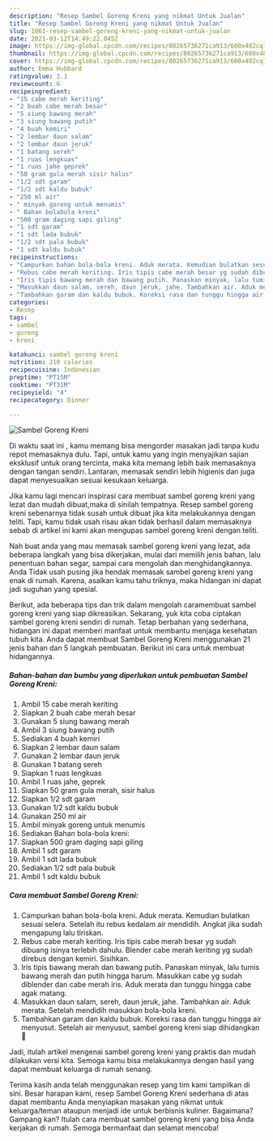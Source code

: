 ```yaml
---
description: "Resep Sambel Goreng Kreni yang nikmat Untuk Jualan"
title: "Resep Sambel Goreng Kreni yang nikmat Untuk Jualan"
slug: 1061-resep-sambel-goreng-kreni-yang-nikmat-untuk-jualan
date: 2021-03-12T14:49:22.045Z
image: https://img-global.cpcdn.com/recipes/80265736271ca913/680x482cq70/sambel-goreng-kreni-foto-resep-utama.jpg
thumbnail: https://img-global.cpcdn.com/recipes/80265736271ca913/680x482cq70/sambel-goreng-kreni-foto-resep-utama.jpg
cover: https://img-global.cpcdn.com/recipes/80265736271ca913/680x482cq70/sambel-goreng-kreni-foto-resep-utama.jpg
author: Emma Hubbard
ratingvalue: 3.1
reviewcount: 6
recipeingredient:
- "15 cabe merah keriting"
- "2 buah cabe merah besar"
- "5 siung bawang merah"
- "3 siung bawang putih"
- "4 buah kemiri"
- "2 lembar daun salam"
- "2 lembar daun jeruk"
- "1 batang sereh"
- "1 ruas lengkuas"
- "1 ruas jahe geprek"
- "50 gram gula merah sisir halus"
- "1/2 sdt garam"
- "1/2 sdt kaldu bubuk"
- "250 ml air"
- " minyak goreng untuk menumis"
- " Bahan bolabola kreni"
- "500 gram daging sapi giling"
- "1 sdt garam"
- "1 sdt lada bubuk"
- "1/2 sdt pala bubuk"
- "1 sdt kaldu bubuk"
recipeinstructions:
- "Campurkan bahan bola-bola kreni. Aduk merata. Kemudian bulatkan sesuai selera. Setelah itu rebus kedalam air mendidih. Angkat jika sudah mengapung lalu tiriskan."
- "Rebus cabe merah keriting. Iris tipis cabe merah besar yg sudah dibuang isinya terlebih dahulu. Blender cabe merah keriting yg sudah direbus dengan kemiri. Sisihkan."
- "Iris tipis bawang merah dan bawang putih. Panaskan minyak, lalu tumis bawang merah dan putih hingga harum. Masukkan cabe yg sudah diblender dan cabe merah iris. Aduk merata dan tunggu hingga cabe agak matang."
- "Masukkan daun salam, sereh, daun jeruk, jahe. Tambahkan air. Aduk merata. Setelah mendidih masukkan bola-bola kreni."
- "Tambahkan garam dan kaldu bubuk. Koreksi rasa dan tunggu hingga air menyusut. Setelah air menyusut, sambel goreng kreni siap dihidangkan 😬"
categories:
- Resep
tags:
- sambel
- goreng
- kreni

katakunci: sambel goreng kreni 
nutrition: 210 calories
recipecuisine: Indonesian
preptime: "PT15M"
cooktime: "PT31M"
recipeyield: "4"
recipecategory: Dinner

---
```



![Sambel Goreng Kreni](https://img-global.cpcdn.com/recipes/80265736271ca913/680x482cq70/sambel-goreng-kreni-foto-resep-utama.jpg)

Di waktu  saat ini , kamu memang bisa mengorder masakan jadi tanpa kudu repot memasaknya dulu. Tapi, untuk kamu yang ingin menyajikan sajian eksklusif untuk orang tercinta, maka kita memang lebih baik memasaknya dengan tangan sendiri. Lantaran, memasak sendiri lebih higienis dan juga dapat menyesuaikan sesuai kesukaan keluarga.

Jika kamu lagi mencari inspirasi cara membuat sambel goreng kreni yang lezat dan mudah dibuat,maka di sinilah tempatnya. Resep sambel goreng kreni  sebenarnya tidak susah untuk dibuat jika kita melakukannya dengan teliti. Tapi, kamu tidak usah risau akan tidak berhasil dalam memasaknya 
sebab di artikel ini kami akan mengupas sambel goreng kreni dengan teliti.  



Nah buat anda yang mau memasak sambel goreng kreni yang lezat, ada beberapa langkah yang bisa dikerjakan, mulai dari memilih jenis bahan, lalu penentuan bahan segar, sampai cara mengolah dan menghidangkannya. Anda Tidak usah pusing jika hendak memasak sambel goreng kreni yang enak di rumah. Karena, asalkan kamu  tahu triknya, maka hidangan ini dapat jadi suguhan yang spesial.

Berikut, ada beberapa tips dan trik dalam mengolah caramembuat sambel goreng kreni yang siap dikreasikan. Sekarang, yuk kita coba ciptakan sambel goreng kreni sendiri di rumah. Tetap berbahan yang sederhana, hidangan ini dapat memberi manfaat untuk membantu menjaga kesehatan tubuh kita. Anda dapat membuat Sambel Goreng Kreni menggunakan 21 jenis bahan dan 5 langkah pembuatan. Berikut ini cara untuk membuat hidangannya.

<!--inarticleads1-->

##### Bahan-bahan dan bumbu yang diperlukan untuk pembuatan Sambel Goreng Kreni:

1. Ambil 15 cabe merah keriting
1. Siapkan 2 buah cabe merah besar
1. Gunakan 5 siung bawang merah
1. Ambil 3 siung bawang putih
1. Sediakan 4 buah kemiri
1. Siapkan 2 lembar daun salam
1. Gunakan 2 lembar daun jeruk
1. Gunakan 1 batang sereh
1. Siapkan 1 ruas lengkuas
1. Ambil 1 ruas jahe, geprek
1. Siapkan 50 gram gula merah, sisir halus
1. Siapkan 1/2 sdt garam
1. Gunakan 1/2 sdt kaldu bubuk
1. Gunakan 250 ml air
1. Ambil  minyak goreng untuk menumis
1. Sediakan  Bahan bola-bola kreni:
1. Siapkan 500 gram daging sapi giling
1. Ambil 1 sdt garam
1. Ambil 1 sdt lada bubuk
1. Sediakan 1/2 sdt pala bubuk
1. Ambil 1 sdt kaldu bubuk




<!--inarticleads2-->

##### Cara membuat Sambel Goreng Kreni:

1. Campurkan bahan bola-bola kreni. Aduk merata. Kemudian bulatkan sesuai selera. Setelah itu rebus kedalam air mendidih. Angkat jika sudah mengapung lalu tiriskan.
1. Rebus cabe merah keriting. Iris tipis cabe merah besar yg sudah dibuang isinya terlebih dahulu. Blender cabe merah keriting yg sudah direbus dengan kemiri. Sisihkan.
1. Iris tipis bawang merah dan bawang putih. Panaskan minyak, lalu tumis bawang merah dan putih hingga harum. Masukkan cabe yg sudah diblender dan cabe merah iris. Aduk merata dan tunggu hingga cabe agak matang.
1. Masukkan daun salam, sereh, daun jeruk, jahe. Tambahkan air. Aduk merata. Setelah mendidih masukkan bola-bola kreni.
1. Tambahkan garam dan kaldu bubuk. Koreksi rasa dan tunggu hingga air menyusut. Setelah air menyusut, sambel goreng kreni siap dihidangkan 😬




Jadi, itulah artikel mengenai  sambel goreng kreni  yang praktis dan mudah dilakukan versi kita. Semoga kamu bisa melakukannya dengan hasil yang dapat membuat keluarga di rumah senang. 

Terima kasih anda telah menggunakan resep yang tim kami tampilkan di sini. Besar harapan kami, resep  Sambel Goreng Kreni sederhana di atas dapat membantu Anda menyiapkan masakan yang nikmat untuk keluarga/teman ataupun menjadi ide untuk berbisnis kuliner. Bagaimana? Gampang kan? Itulah cara membuat sambel goreng kreni yang bisa Anda kerjakan di rumah. Semoga bermanfaat dan selamat mencoba!

